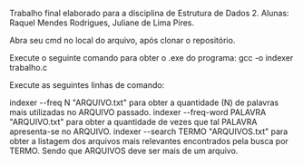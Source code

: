 Trabalho final elaborado para a disciplina de Estrutura de Dados 2.
Alunas: Raquel Mendes Rodrigues, Juliane de Lima Pires.


Abra seu cmd no local do arquivo, após clonar o repositório.


Execute o seguinte comando para obter o .exe do programa: gcc -o indexer trabalho.c


Execute as seguintes linhas de comando:


indexer --freq N "ARQUIVO.txt" para obter a quantidade (N) de palavras mais utilizadas no ARQUIVO passado.
indexer --freq-word PALAVRA "ARQUIVO.txt" para obter a quantidade de vezes que tal PALAVRA apresenta-se no ARQUIVO.
indexer --search TERMO "ARQUIVOS.txt" para obter a listagem dos arquivos mais relevantes encontrados pela busca por TERMO. Sendo que ARQUIVOS deve ser mais de um arquivo.
